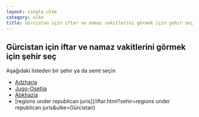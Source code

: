```yaml
---
layout: single_ulke
category: ulke
title: Gürcistan için iftar ve namaz vakitlerini görmek için şehir seç
---
```



## Gürcistan için iftar ve namaz vakitlerini görmek için şehir seç

Aşağıdaki listeden bir şehir ya da semt seçin


* [Adzharia](/iftar.html?sehir=adzharia&ulke=Gürcistan)
* [Jugo-Osetija](/iftar.html?sehir=jugo-osetija&ulke=Gürcistan)
* [Abkhazia](/iftar.html?sehir=abkhazia&ulke=Gürcistan)
* [regions under republican juris](/iftar.html?sehir=regions under republican juris&ulke=Gürcistan)
